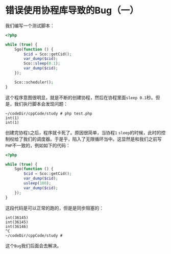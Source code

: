 # 错误使用协程库导致的Bug（一）

我们编写一个测试脚本：

```php
<?php

while (true) {
    Sgo(function () {
        $cid = Sco::getCid();
        var_dump($cid);
        Sco::sleep(0.1);
        var_dump($cid);
    });

    Sco::scheduler();
}
```

这个程序意图很明显，就是不断的创建协程，然后在协程里面`sleep 0.1`秒。但是，我们执行脚本会发现问题：

```shell
~/codeDir/cppCode/study # php test.php
int(1)
int(1)

```

创建完协程`1`之后，程序就卡死了。原因很简单，当协程`1` `sleep`的时候，此时的控制权给了我们的调度器。于是乎，陷入了无限循环当中。这显然是和我们之前写`PHP`不一致的，例如如下的代码：

```php
<?php

while (true) {
    Sgo(function () {
        $cid = Sco::getCid();
        var_dump($cid);
        usleep(100);
        var_dump($cid);
    });
}
```

这段代码是可以正常的跑的，但是是同步阻塞的：

```shell
int(36145)
int(36145)
int(36146)
^C
~/codeDir/cppCode/study #
```

这个`Bug`我们后面会去解决。
